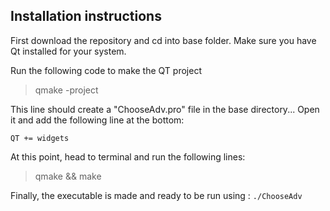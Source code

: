 ## Installation instructions

First download the repository and cd into base folder.
Make sure you have Qt installed for your system.

Run the following code to make the QT project
 > qmake -project

This line should create a "ChooseAdv.pro" file in the base directory... Open it and add the following line at the bottom:

```QT += widgets```

At this point, head to terminal and run the following lines: 
> qmake && make

Finally, the executable is made and ready to be run using : ```./ChooseAdv```